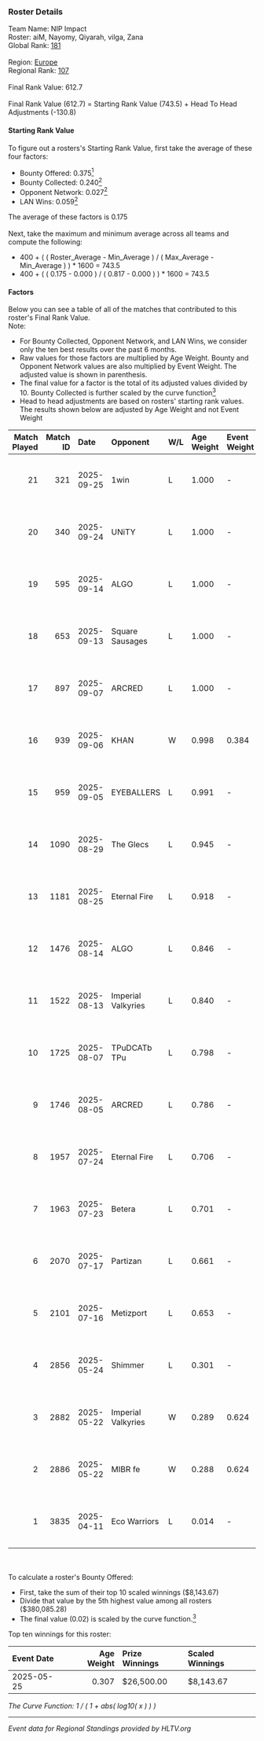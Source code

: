 ### Roster Details<br />
Team Name: NIP Impact<br />
Roster: aiM, Nayomy, Qiyarah, vilga, Zana<br />
Global Rank: [181](../../standings_global_2025_10_06.md)<br />
<br />
Region: [Europe]( ../../standings_europe_2025_10_06.md)<br />
Regional Rank: [107]( ../../standings_europe_2025_10_06.md)<br />
<br />
Final Rank Value:  612.7<br />
<br />
Final Rank Value (612.7) = Starting Rank Value (743.5) + Head To Head Adjustments (-130.8)<br />

#### Starting Rank Value<br />
To figure out a rosters's Starting Rank Value, first take the average of these four factors:<br />
- Bounty Offered: 0.375[<sup>1</sup>](#table2)
- Bounty Collected: 0.240[<sup>2</sup>](#table1)
- Opponent Network: 0.027[<sup>2</sup>](#table1)
- LAN Wins: 0.059[<sup>2</sup>](#table1)

The average of these factors is 0.175<br />
<br />
Next, take the maximum and minimum average across all teams and compute the following:<br />
- 400 + ( ( Roster_Average - Min_Average ) / ( Max_Average - Min_Average ) ) * 1600 = 743.5
- 400 + ( ( 0.175 - 0.000 ) / ( 0.817 - 0.000 ) ) * 1600 = 743.5


#### Factors<br />
Below you can see a table of all of the matches that contributed to this roster's Final Rank Value.<br />
Note:<br />

- For Bounty Collected, Opponent Network, and LAN Wins, we consider only the ten best results over the past 6 months.
- Raw values for those factors are multiplied by Age Weight. Bounty and Opponent Network values are also multiplied by Event Weight. The adjusted value is shown in parenthesis.
- The final value for a factor is the total of its adjusted values divided by 10. Bounty Collected is further scaled by the curve function[<sup>3</sup>](#curveFunction)
- Head to head adjustments are based on rosters' starting rank values. The results shown below are adjusted by Age Weight and not Event Weight
<span id="table1"></span><br />


| Match Played | Match ID | Date       | Opponent           | W/L | Age Weight | Event Weight | Bounty Collected | Opponent Network | LAN Wins  | H2H Adj. | Roster                               |
| -: | -: | :- | :- | :- | :- | :- | :- | :- | :- | -: | :- |
|           21 |      321 | 2025-09-25 | 1win               | L   | 1.000      | -            | -                | -                | -         |    -6.29 | aiM, Nayomy, Qiyarah, vilga, Zana    |
|           20 |      340 | 2025-09-24 | UNiTY              | L   | 1.000      | -            | -                | -                | -         |   -12.09 | aiM, Nayomy, Qiyarah, vilga, Zana    |
|           19 |      595 | 2025-09-14 | ALGO               | L   | 1.000      | -            | -                | -                | -         |   -15.15 | aiM, Nayomy, Qiyarah, vilga, Zana    |
|           18 |      653 | 2025-09-13 | Square Sausages    | L   | 1.000      | -            | -                | -                | -         |   -15.87 | aiM, Nayomy, Qiyarah, vilga, Zana    |
|           17 |      897 | 2025-09-07 | ARCRED             | L   | 1.000      | -            | -                | -                | -         |    -5.88 | aiM, Nayomy, Qiyarah, vilga, Zana    |
|           16 |      939 | 2025-09-06 | KHAN               | W   | 0.998      | 0.384        | 0.005 (0.002)    | 0.705 (0.270)    | 0 (0.000) |    20.33 | aiM, Nayomy, Qiyarah, vilga, Zana    |
|           15 |      959 | 2025-09-05 | EYEBALLERS         | L   | 0.991      | -            | -                | -                | -         |    -1.61 | aiM, Nayomy, Qiyarah, vilga, Zana    |
|           14 |     1090 | 2025-08-29 | The Glecs          | L   | 0.945      | -            | -                | -                | -         |   -14.59 | aiM, Nayomy, Qiyarah, vilga, Zana    |
|           13 |     1181 | 2025-08-25 | Eternal Fire       | L   | 0.918      | -            | -                | -                | -         |   -10.67 | aiM, Nayomy, Qiyarah, vilga, Zana    |
|           12 |     1476 | 2025-08-14 | ALGO               | L   | 0.846      | -            | -                | -                | -         |   -13.96 | aiM, Nayomy, Qiyarah, vilga, Zana    |
|           11 |     1522 | 2025-08-13 | Imperial Valkyries | L   | 0.840      | -            | -                | -                | -         |   -19.53 | aiM, Nayomy, Qiyarah, vilga, Zana    |
|           10 |     1725 | 2025-08-07 | TPuDCATb TPu       | L   | 0.798      | -            | -                | -                | -         |    -5.69 | aiM, Nayomy, Qiyarah, vilga, Zana    |
|            9 |     1746 | 2025-08-05 | ARCRED             | L   | 0.786      | -            | -                | -                | -         |    -6.80 | aiM, Nayomy, Qiyarah, vilga, Zana    |
|            8 |     1957 | 2025-07-24 | Eternal Fire       | L   | 0.706      | -            | -                | -                | -         |   -12.29 | aiM, Nayomy, Qiyarah, vilga, Zana    |
|            7 |     1963 | 2025-07-23 | Betera             | L   | 0.701      | -            | -                | -                | -         |    -3.73 | aiM, Nayomy, Qiyarah, vilga, Zana    |
|            6 |     2070 | 2025-07-17 | Partizan           | L   | 0.661      | -            | -                | -                | -         |    -1.81 | aiM, Nayomy, Qiyarah, vilga, Zana    |
|            5 |     2101 | 2025-07-16 | Metizport          | L   | 0.653      | -            | -                | -                | -         |    -7.65 | aiM, Nayomy, Qiyarah, vilga, Zana    |
|            4 |     2856 | 2025-05-24 | Shimmer            | L   | 0.301      | -            | -                | -                | -         |    -3.78 | aiM, Nayomy, Qiyarah, ramziiN, vilga |
|            3 |     2882 | 2025-05-22 | Imperial Valkyries | W   | 0.289      | 0.624        | 0.021 (0.004)    | 0.013 (0.002)    | 1 (0.289) |     4.25 | aiM, Nayomy, Qiyarah, ramziiN, vilga |
|            2 |     2886 | 2025-05-22 | MIBR fe            | W   | 0.288      | 0.624        | 0.006 (0.001)    | 0.000 (0.000)    | 1 (0.288) |     2.32 | aiM, Nayomy, Qiyarah, ramziiN, vilga |
|            1 |     3835 | 2025-04-11 | Eco Warriors       | L   | 0.014      | -            | -                | -                | -         |    -0.32 | aiM, Nayomy, Qiyarah, ramziiN, vilga |

<br />
<span id="table2"></span><br />
To calculate a roster's Bounty Offered:<br />

- First, take the sum of their top 10 scaled winnings ($8,143.67)
- Divide that value by the 5th highest value among all rosters ($380,085.28)
- The final value (0.02) is scaled by the curve function.[<sup>3</sup>](#curveFunction)

Top ten winnings for this roster:<br />

| Event Date | Age Weight | Prize Winnings | Scaled Winnings |
| :- | -: | :- | :- |
| 2025-05-25 |      0.307 | $26,500.00     | $8,143.67       |


<span id="curveFunction"></span>_The Curve Function: 1 / ( 1 + abs( log10( x ) ) )_<br />

---
_Event data for Regional Standings provided by HLTV.org_<br />
